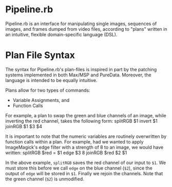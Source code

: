 # Pipeline.rb
Pipeline.rb is an interface for manipulating single images, sequences of
images, and frames dumped from video files, according to "plans" written in an
intuitive, flexible domain-specific language (DSL).

# Plan File Syntax
The syntax for Pipeline.rb's plan-files is inspired in part by the patching
systems implemented in both Max/MSP and PureData. Moreover, the language is
intended to be equally intuitive.

Plans allow for two types of commands:
+ Variable Assignments, and
+ Function Calls

For example, a plan to swap the green and blue channels of an image, while
inverting the red channel, takes the following form:
	splitRGB $1
	invert $1
	joinRGB $1 $3 $4

It is important to note that the numeric variables are routinely overwritten by
function calls within a plan. For example, had we wanted to apply ImageMagick's
edge filter with a strength of 8 to an image, we would have written:
	splitRGB
	$red = $1
	edge $3 8
	joinRGB $red $2 $1

In the above example, `splitRGB` saves the red channel of our input to `$1`. We
must store this before we call `edge` on the blue channel (`$2`), since the
output of `edge` will be stored in `$1`. Finally we rejoin the channels. Note
that the green channel (`$2`) is unmodified.
